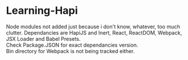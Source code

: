 # Learning-Hapi

Node modules not added just because i don't know, whatever, too much clutter.
Dependancies are HapiJS and Inert, React, ReactDOM, Webpack, JSX Loader and Babel Presets.  
Check Package.JSON for exact dependancies version.  
Bin directory for Webpack is not being tracked either.
 
